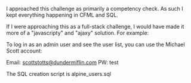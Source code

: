 I approached this challenge as primarily a competency check. As such I kept everything happening in CFML and SQL.

If I were approaching this as a full-stack challenge, I would have made it more of a "javascripty" and "ajaxy" solution. For example: 

To log in as an admin user and see the user list, you can use the Michael Scott account:

Email: scottstotts@dundermiflin.com
PW: test



The SQL creation script is alpine_users.sql


